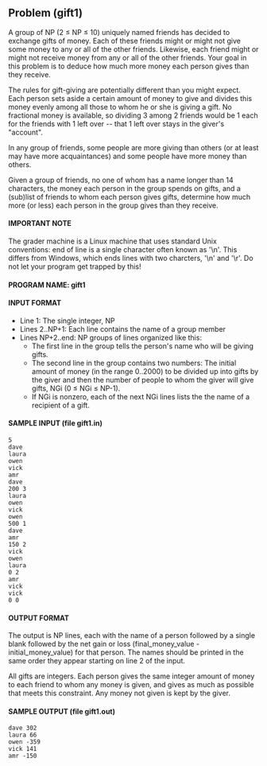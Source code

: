 ## Problem (gift1)

A group of NP (2 ≤ NP ≤ 10) uniquely named friends has decided to exchange gifts of money. Each of these friends might or might not give some money to any or all of the other friends. Likewise, each friend might or might not receive money from any or all of the other friends. Your goal in this problem is to deduce how much more money each person gives than they receive.

The rules for gift-giving are potentially different than you might expect. Each person sets aside a certain amount of money to give and divides this money evenly among all those to whom he or she is giving a gift. No fractional money is available, so dividing 3 among 2 friends would be 1 each for the friends with 1 left over -- that 1 left over stays in the giver's "account".

In any group of friends, some people are more giving than others (or at least may have more acquaintances) and some people have more money than others.

Given a group of friends, no one of whom has a name longer than 14 characters, the money each person in the group spends on gifts, and a (sub)list of friends to whom each person gives gifts, determine how much more (or less) each person in the group gives than they receive.

#### IMPORTANT NOTE

The grader machine is a Linux machine that uses standard Unix conventions: end of line is a single character often known as '\n'. This differs from Windows, which ends lines with two charcters, '\n' and '\r'. Do not let your program get trapped by this!

#### PROGRAM NAME: gift1

#### INPUT FORMAT

* Line 1:	The single integer, NP
* Lines 2..NP+1:	Each line contains the name of a group member
* Lines NP+2..end:	NP groups of lines organized like this:
  * The first line in the group tells the person's name who will be giving gifts.
  * The second line in the group contains two numbers: The initial amount of money (in the range 0..2000) to be divided up into gifts by the giver and then the number of people to whom the giver will give gifts, NGi (0 ≤ NGi ≤ NP-1).
  * If NGi is nonzero, each of the next NGi lines lists the the name of a recipient of a gift.

#### SAMPLE INPUT (file gift1.in)
```
5
dave
laura
owen
vick
amr
dave
200 3
laura
owen
vick
owen
500 1
dave
amr
150 2
vick
owen
laura
0 2
amr
vick
vick
0 0
```

#### OUTPUT FORMAT

The output is NP lines, each with the name of a person followed by a single blank followed by the net gain or loss (final_money_value - initial_money_value) for that person. The names should be printed in the same order they appear starting on line 2 of the input.

All gifts are integers. Each person gives the same integer amount of money to each friend to whom any money is given, and gives as much as possible that meets this constraint. Any money not given is kept by the giver.

#### SAMPLE OUTPUT (file gift1.out)
```
dave 302
laura 66
owen -359
vick 141
amr -150
```